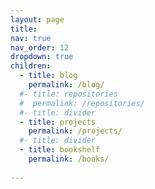 ```yaml
---
layout: page
title: 
nav: true
nav_order: 12
dropdown: true
children:
  - title: blog
    permalink: /blog/
  #- title: repositories
  #  permalink: /repositories/
  #- title: divider
  - title: projects
    permalink: /projects/
  #- title: divider
  - title: bookshelf
    permalink: /books/
   
---
```

